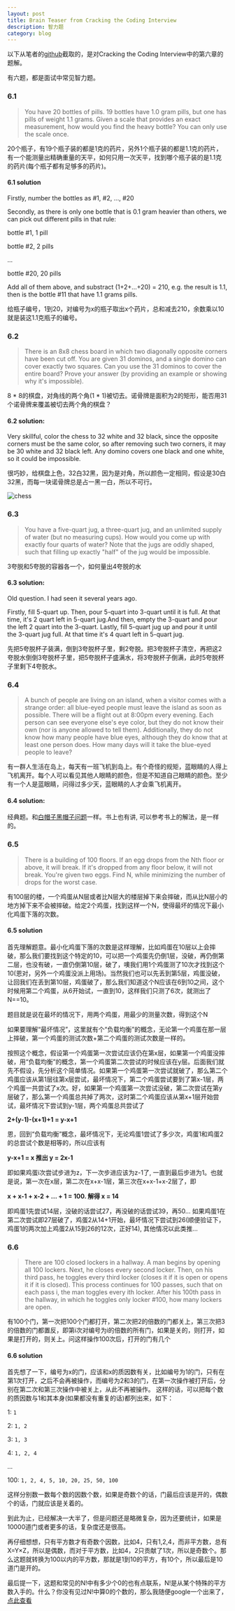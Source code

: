 ```yaml
---
layout: post
title: Brain Teaser from Cracking the Coding Interview
description: 智力题
category: blog
---
```


以下从笔者的[github](https://github.com/kunth/CrackTheCodingInterview/blob/master/6.x-BrainTeaser.md)截取的，是对Cracking the Coding Interview中的第六章的题解。

有六题，都是面试中常见智力题。

### 6.1
> You have 20 bottles of pills. 19 bottles have 1.0 gram pills, but one has pills of weight 1.1 grams. Given a scale that provides an exact measurement, how would you find the heavy bottle? You can only use the scale once.

20个瓶子，有19个瓶子装的都是1克的药片，另外1个瓶子装的都是1.1克的药片，有一个能测量出精确重量的天平，如何只用一次天平，找到哪个瓶子装的是1.1克的药片(每个瓶子都有足够多的药片)。

#### 6.1 solution
Firstly, number the bottles as #1, #2, ..., #20

Secondly, as there is only one bottle that is 0.1 gram heavier than others, we can pick out different pills in that rule:

bottle #1, 1 pill

bottle #2, 2 pills

...

bottle #20, 20 pills

Add all of them above, and substract (1+2+...+20) = 210, e.g. the result is 1.1, then is the bottle #11 that have 1.1 grams pills.


给瓶子编号，1到20，对编号为x的瓶子取出x个药片，总和减去210，余数乘以10就是装这1.1克瓶子的编号。

### 6.2
> There is an 8x8 chess board in which two diagonally opposite corners have been cut off. You are given 31 dominos, and a single domino can cover exactly two squares. Can you use the 31 dominos to cover the entire board? Prove your answer (by providing an example or showing why it's impossible).

8 * 8的棋盘，对角线的两个角(1 * 1)被切去。诺骨牌是面积为2的矩形，能否用31个诺骨牌来覆盖被切去两个角的棋盘？

#### 6.2 solution:
Very skillful, color the chess to 32 white and 32 black, since the opposite corners must be the same color, so after removing such two corners, it may be 30 white and 32 black left. Any domino covers one black and one white, so it could be impossible.

很巧妙，给棋盘上色，32白32黑，因为是对角，所以颜色一定相同，假设是30白32黑，而每一块诺骨牌总是占一黑一白，所以不可行。

![chess](/images/chess.png)

### 6.3
> You have a five-quart jug, a three-quart jug, and an unlimited supply of water (but no measuring cups). How would you come up with exactly four quarts of water? Note that the jugs are oddly shaped, such that filling up exactly "half" of the jug would be impossible.

3夸脱和5夸脱的容器各一个，如何量出4夸脱的水

#### 6.3 solution:
Old question. I had seen it several years ago.

Firstly, fill 5-quart up. Then, pour 5-quart into 3-quart until it is full. At that time, it's 2 quart left in 5-quart jug.And then, empty the 3-quart and pour the left 2 quart into the 3-quart. Lastly, fill 5-quart jug up and pour it until the 3-quart jug full. At that time it's 4 quart left in 5-quart jug.

先把5夸脱杯子装满，倒到3夸脱杯子里，剩2夸脱。把3夸脱杯子清空，再把这2夸脱水倒倒3夸脱杯子里，把5夸脱杯子盛满水，将3夸脱杯子倒满，此时5夸脱杯子里剩下4夸脱水。

### 6.4
> A bunch of people are living on an island, when a visitor comes with a strange order: all blue-eyed people must leave the island as soon as possible. There will be a flight out at 8:00pm every evening. Each person can see everyone else's eye color, but they do not know their own (nor is anyone allowed to tell them). Additionally, they do not know how many people have blue eyes, although they do know that at least one person does. How many days will it take the blue-eyed people to leave?

有一群人生活在岛上，每天有一班飞机到岛上。有个奇怪的规矩，蓝眼睛的人得上飞机离开。每个人可以看见其他人眼睛的颜色，但是不知道自己眼睛的颜色。至少有一个人是蓝眼睛，问得过多少天，蓝眼睛的人才会乘飞机离开。

#### 6.4 solution:

经典题。和[白帽子黑帽子问题](http://www.jobdao.com/interview/interview_82.htm)一样。书上也有讲, 可以参考书上的解法，是一样的。

### 6.5
> There is a building of 100 floors. If an egg drops from the Nth floor or above, it will break. If it's dropped from any floor below, it will not break. You're given two eggs. Find N, while minimizing the number of drops for the worst case.

有100层的楼，一个鸡蛋从N层或者比N层大的楼层掉下来会摔破，而从比N层小的地方掉下来不会被摔破。给定2个鸡蛋，找到这样一个N，使得最坏的情况下最小化鸡蛋下落的次数。

#### 6.5 solution

首先理解题意。最小化鸡蛋下落的次数是这样理解，比如鸡蛋在10层以上会摔破，那么我们要找到这个特定的10，可以把一个鸡蛋先仍倒1层，没破，再仍倒第二层，也没有破，一直仍倒第10层，破了，噢我们用1个鸡蛋测了10次才找到这个10(恩对，另外一个鸡蛋没派上用场)。当然我们也可以先丢到第5层，鸡蛋没破，让回我们在丢到第10层，鸡蛋破了，那么我们知道这个N应该在6到10之间，这个时候用第二个鸡蛋，从6开始试，一直到10，这样我们只测了6次，就测出了N==10。

题目就是说在最坏的情况下，用两个鸡蛋，用最少的测量次数，得到这个N

如果要理解“最坏情况”，这里就有个“负载均衡”的概念，无论第一个鸡蛋在那一层上摔破，第一个鸡蛋的测试次数+第二个鸡蛋的测试次数是一样的。

按照这个概念，假设第一个鸡蛋第一次尝试应该仍在第x层，如果第一个鸡蛋没摔破，用“负载均衡”的概念，第一个鸡蛋第二次尝试的时候应该在y层。后面我们就先不假设，先分析这个简单情况。如果第一个鸡蛋第一次尝试就破了，那么第二个鸡蛋应该从第1层往第x层尝试，最坏情况下，第二个鸡蛋尝试要到了第x-1层，两个鸡蛋一共尝试了x次。好，如果第一个鸡蛋第一次尝试没破，第二次尝试在第y层破了，那么第一个鸡蛋总共掉了两次，这时第二个鸡蛋应该从第x+1层开始尝试，最坏情况下尝试到y-1层，两个鸡蛋总共尝试了

**2+(y-1)-(x+1)+1 = y-x+1**

恩，回到“负载均衡”概念，最坏情况下，无论鸡蛋1尝试了多少次，鸡蛋1和鸡蛋2的总尝试个数是相等的，所以应该有

**y-x+1 = x 推出 y = 2x-1**

即如果鸡蛋i次尝试步进为z，下一次步进应该为z-1了, 一直到最后步进为1。也就是说，第一次在x层，第二次在x+x-1层，第三次在x+x-1+x-2层了，即

**x + x-1 + x-2 + ... + 1 = 100. 解得 x = 14**

即鸡蛋1先尝试14层，没破的话尝试27，再没破的话尝试39，再50...
如果鸡蛋1在第二次尝试即27层破了，鸡蛋2从14+1开始，最坏情况下尝试到26(顺便验证下，鸡蛋1的两次加上鸡蛋2从15到26的12次，正好14), 其他情况以此类推...

### 6.6
> There are 100 closed lockers in a hallway. A man begins by opening all 100 lockers. Next, he closes every second locker. Then, on his third pass, he toggles every third locker (closes it if it is open or opens it if it is closed). This process continues for 100 passes, such that on each pass i, the man toggles every ith locker. After his 100th pass in the hallway, in which he toggles only locker #100, how many lockers are open.

有100个门，第一次把100个门都打开，第二次把2的倍数的门都关上，第三次把3的倍数的门都置反，即第i次对编号为i的倍数的所有门，如果是关的，则打开，如果是打开的，则关上。问这样操作100次后，打开的门有几个

#### 6.6 solution

首先想了一下，编号为x的门，应该和x的质因数有关，比如编号为1的门，只有在第1次打开，之后不会再被操作，而编号为2和3的门，在第一次操作被打开后，分别在第二次和第三次操作中被关上，从此不再被操作。
这样的话，可以把每个数的质因数与1和其本身(如果都没有重复的话)都列出来，如下：

1: `1`

2: `1, 2`

3: `1, 3`

4: `1, 2, 4`

...

100: `1, 2, 4, 5, 10, 20, 25, 50, 100`

这样分别数一数每个数的因数个数，如果是奇数个的话，门最后应该是开的，偶数个的话，门就应该是关着的。

到此为止，已经解决一大半了，但是问题还是略微复杂，因为还要统计，如果是10000道门或者更多的话，复杂度还是很高。

再仔细想想，只有平方数才有奇数个因数，比如4，只有1,2,4，而非平方数，总有X=Y×Z，所以是偶数，而对于平方数，比如4，2只贡献了1次，所以是奇数个。那么这题就转换为100以内的平方数，那就是1到10的平方，有10个，所以最后是10道门是开的。

最后提一下，这题和常见的N!中有多少个0的也有点联系，N!是从某个特殊的平方数入手的。什么？你没有见过N!中算0的个数的，那么我随便google一个出来了，[点此查看](http://blog.csdn.net/u013081425/article/details/19805923 "算N!中0的个数")


